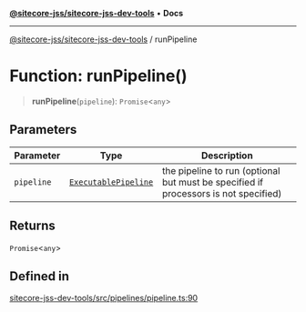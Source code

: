 [**@sitecore-jss/sitecore-jss-dev-tools**](../README.md) • **Docs**

***

[@sitecore-jss/sitecore-jss-dev-tools](../README.md) / runPipeline

# Function: runPipeline()

> **runPipeline**(`pipeline`): `Promise`\<`any`\>

## Parameters

| Parameter | Type | Description |
| ------ | ------ | ------ |
| `pipeline` | [`ExecutablePipeline`](../interfaces/ExecutablePipeline.md) | the pipeline to run (optional but must be specified if processors is not specified) |

## Returns

`Promise`\<`any`\>

## Defined in

[sitecore-jss-dev-tools/src/pipelines/pipeline.ts:90](https://github.com/Sitecore/jss/blob/9fded091a348a586c285b62bab7a9afba0a841bc/packages/sitecore-jss-dev-tools/src/pipelines/pipeline.ts#L90)
